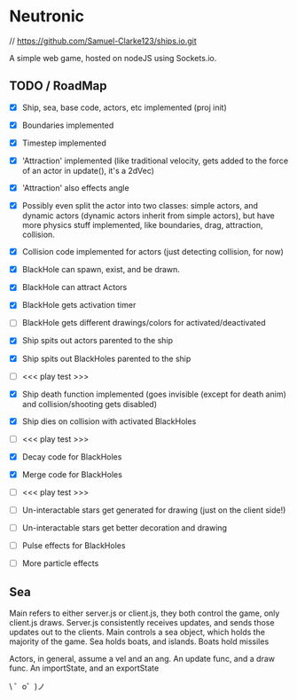 
# Neutronic

// https://github.com/Samuel-Clarke123/ships.io.git

A simple web game, hosted on nodeJS using Sockets.io.


## TODO / RoadMap

- [x] Ship, sea, base code, actors, etc implemented (proj init)
- [x] Boundaries implemented
- [x] Timestep implemented
- [x] 'Attraction' implemented (like traditional velocity, gets added to the force of an actor in update(), it's a 2dVec)
- [x] 'Attraction' also effects angle
- [x] Possibly even split the actor into two classes: simple actors, and dynamic actors (dynamic actors inherit from simple actors), but have more physics stuff implemented, like boundaries, drag, attraction, collision.
- [x] Collision code implemented for actors (just detecting collision, for now)
- [x] BlackHole can spawn, exist, and be drawn.
- [x] BlackHole can attract Actors
- [x] BlackHole gets activation timer
- [ ] BlackHole gets different drawings/colors for activated/deactivated
- [x] Ship spits out actors parented to the ship
- [x] Ship spits out BlackHoles parented to the ship
- [ ] <<< play test >>>
- [x] Ship death function implemented (goes invisible (except for death anim) and collision/shooting gets disabled)
- [x] Ship dies on collision with activated BlackHoles
- [ ] <<< play test >>>
- [x] Decay code for BlackHoles
- [x] Merge code for BlackHoles
- [ ] <<< play test >>>
- [ ] Un-interactable stars get generated for drawing (just on the client side!)
- [ ] Un-interactable stars get better decoration and drawing
- [ ] Pulse effects for BlackHoles
- [ ] More particle effects


## Sea

Main refers to either server.js or client.js, they both control the game, only client.js draws.
Server.js consistently receives updates, and sends those updates out to the clients.
Main controls a sea object, which holds the majority of the game.
Sea holds boats, and islands.
Boats hold missiles

Actors, in general, assume a vel and an ang. An update func, and a draw func. An importState, and an exportState

\ ゜o゜)ノ